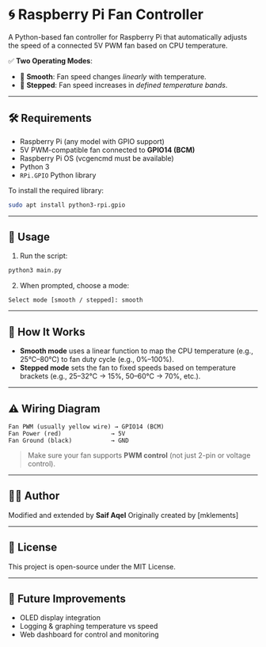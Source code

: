 # 🌀 Raspberry Pi Fan Controller

A Python-based fan controller for Raspberry Pi that automatically adjusts the speed of a connected 5V PWM fan based on CPU temperature.

✅ **Two Operating Modes**:
- 🔄 **Smooth**: Fan speed changes *linearly* with temperature.
- 📶 **Stepped**: Fan speed increases in *defined temperature bands*.

---

## 🛠️ Requirements

- Raspberry Pi (any model with GPIO support)
- 5V PWM-compatible fan connected to **GPIO14 (BCM)**
- Raspberry Pi OS (vcgencmd must be available)
- Python 3
- `RPi.GPIO` Python library

To install the required library:
```bash
sudo apt install python3-rpi.gpio
```

---

## 🚀 Usage

1. Run the script:
```bash
python3 main.py
```

2. When prompted, choose a mode:
```
Select mode [smooth / stepped]: smooth
```

---

## 🧠 How It Works

- **Smooth mode** uses a linear function to map the CPU temperature (e.g., 25°C–80°C) to fan duty cycle (e.g., 0%–100%).
- **Stepped mode** sets the fan to fixed speeds based on temperature brackets (e.g., 25–32°C → 15%, 50–60°C → 70%, etc.).

---

## ⚠️ Wiring Diagram

```
Fan PWM (usually yellow wire) → GPIO14 (BCM)
Fan Power (red)              → 5V
Fan Ground (black)           → GND
```

> Make sure your fan supports **PWM control** (not just 2-pin or voltage control).

---

## 👨‍💻 Author

Modified and extended by **Saif Aqel**
Originally created by [mklements]

---

## 📄 License

This project is open-source under the MIT License.

---

## 🧪 Future Improvements

- OLED display integration
- Logging & graphing temperature vs speed
- Web dashboard for control and monitoring

